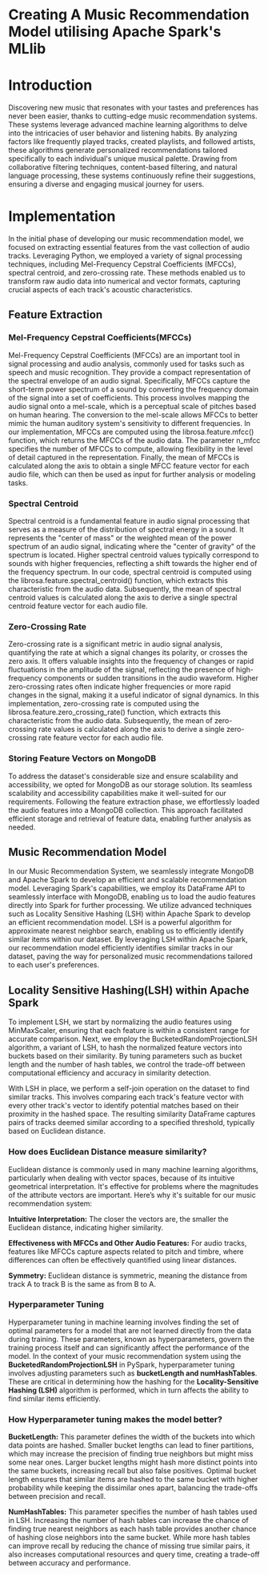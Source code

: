 # Creating A Music Recommendation Model utilising Apache Spark's MLlib

# Introduction
Discovering new music that resonates with your tastes and preferences has never been easier, thanks to cutting-edge music recommendation systems. These systems leverage advanced machine learning algorithms to delve into the intricacies of user behavior and listening habits. By analyzing factors like frequently played tracks, created playlists, and followed artists, these algorithms generate personalized recommendations tailored specifically to each individual's unique musical palette. Drawing from collaborative filtering techniques, content-based filtering, and natural language processing, these systems continuously refine their suggestions, ensuring a diverse and engaging musical journey for users.

# Implementation

In the initial phase of developing our music recommendation model, we focused on extracting essential features from the vast collection of audio tracks. Leveraging Python, we employed a variety of signal processing techniques, including Mel-Frequency Cepstral Coefficients (MFCCs), spectral centroid, and zero-crossing rate. These methods enabled us to transform raw audio data into numerical and vector formats, capturing crucial aspects of each track's acoustic characteristics. 

## Feature Extraction

### Mel-Frequency Cepstral Coefficients(MFCCs)
Mel-Frequency Cepstral Coefficients (MFCCs) are an important tool in signal processing and audio analysis, commonly used for tasks such as speech and music recognition. They provide a compact representation of the spectral envelope of an audio signal. Specifically, MFCCs capture the short-term power spectrum of a sound by converting the frequency domain of the signal into a set of coefficients. This process involves mapping the audio signal onto a mel-scale, which is a perceptual scale of pitches based on human hearing. The conversion to the mel-scale allows MFCCs to better mimic the human auditory system's sensitivity to different frequencies. In our implementation, MFCCs are computed using the librosa.feature.mfcc() function, which returns the MFCCs of the audio data. The parameter n_mfcc specifies the number of MFCCs to compute, allowing flexibility in the level of detail captured in the representation. Finally, the mean of MFCCs is calculated along the axis to obtain a single MFCC feature vector for each audio file, which can then be used as input for further analysis or modeling tasks.

### Spectral Centroid
Spectral centroid is a fundamental feature in audio signal processing that serves as a measure of the distribution of spectral energy in a sound. It represents the "center of mass" or the weighted mean of the power spectrum of an audio signal, indicating where the "center of gravity" of the spectrum is located. Higher spectral centroid values typically correspond to sounds with higher frequencies, reflecting a shift towards the higher end of the frequency spectrum. In our code, spectral centroid is computed using the librosa.feature.spectral_centroid() function, which extracts this characteristic from the audio data. Subsequently, the mean of spectral centroid values is calculated along the axis to derive a single spectral centroid feature vector for each audio file.

### Zero-Crossing Rate
Zero-crossing rate is a significant metric in audio signal analysis, quantifying the rate at which a signal changes its polarity, or crosses the zero axis. It offers valuable insights into the frequency of changes or rapid fluctuations in the amplitude of the signal, reflecting the presence of high-frequency components or sudden transitions in the audio waveform. Higher zero-crossing rates often indicate higher frequencies or more rapid changes in the signal, making it a useful indicator of signal dynamics. In this implementation, zero-crossing rate is computed using the librosa.feature.zero_crossing_rate() function, which extracts this characteristic from the audio data. Subsequently, the mean of zero-crossing rate values is calculated along the axis to derive a single zero-crossing rate feature vector for each audio file.

### Storing Feature Vectors on MongoDB
To address the dataset's considerable size and ensure scalability and accessibility, we opted for MongoDB as our storage solution. Its seamless scalability and accessibility capabilities make it well-suited for our requirements. Following the feature extraction phase, we effortlessly loaded the audio features into a MongoDB collection. This approach facilitated efficient storage and retrieval of feature data, enabling further analysis as needed.

## Music Recommendation Model
In our Music Recommendation System, we seamlessly integrate MongoDB and Apache Spark to develop an efficient and scalable recommendation model.  Leveraging Spark's capabilities, we employ its DataFrame API to seamlessly interface with MongoDB, enabling us to load the audio features directly into Spark for further processing. We utilize advanced techniques such as Locality Sensitive Hashing (LSH) within Apache Spark to develop an efficient recommendation model. LSH is a powerful algorithm for approximate nearest neighbor search, enabling us to efficiently identify similar items within our dataset. By leveraging LSH within Apache Spark, our recommendation model efficiently identifies similar tracks in our dataset, paving the way for personalized music recommendations tailored to each user's preferences.

## Locality Sensitive Hashing(LSH) within Apache Spark
To implement LSH, we start by normalizing the audio features using MinMaxScaler, ensuring that each feature is within a consistent range for accurate comparison. Next, we employ the BucketedRandomProjectionLSH algorithm, a variant of LSH, to hash the normalized feature vectors into buckets based on their similarity. By tuning parameters such as bucket length and the number of hash tables, we control the trade-off between computational efficiency and accuracy in similarity detection.

With LSH in place, we perform a self-join operation on the dataset to find similar tracks. This involves comparing each track's feature vector with every other track's vector to identify potential matches based on their proximity in the hashed space. The resulting similarity DataFrame captures pairs of tracks deemed similar according to a specified threshold, typically based on Euclidean distance.

### How does Euclidean Distance measure similarity?
Euclidean distance is commonly used in many machine learning algorithms, particularly when dealing with vector spaces, because of its intuitive geometrical interpretation. It's effective for problems where the magnitudes of the attribute vectors are important. Here’s why it's suitable for our music recommendation system:

**Intuitive Interpretation:** The closer the vectors are, the smaller the Euclidean distance, indicating higher similarity.

**Effectiveness with MFCCs and Other Audio Features:** For audio tracks, features like MFCCs capture aspects related to pitch and timbre, where differences can often be effectively quantified using linear distances.

**Symmetry:** Euclidean distance is symmetric, meaning the distance from track A to track B is the same as from B to A.

### Hyperparameter Tuning
Hyperparameter tuning in machine learning involves finding the set of optimal parameters for a model that are not learned directly from the data during training. These parameters, known as hyperparameters, govern the training process itself and can significantly affect the performance of the model. In the context of your music recommendation system using the **BucketedRandomProjectionLSH** in PySpark, hyperparameter tuning involves adjusting parameters such as **bucketLength and numHashTables**. These are critical in determining how the hashing for the **Locality-Sensitive Hashing (LSH)** algorithm is performed, which in turn affects the ability to find similar items efficiently.

### How Hyperparameter tuning makes the model better?

**BucketLength:** This parameter defines the width of the buckets into which data points are hashed. Smaller bucket lengths can lead to finer partitions, which may increase the precision of finding true neighbors but might miss some near ones. Larger bucket lengths might hash more distinct points into the same buckets, increasing recall but also false positives. Optimal bucket length ensures that similar items are hashed to the same bucket with higher probability while keeping the dissimilar ones apart, balancing the trade-offs between precision and recall.

**NumHashTables:** This parameter specifies the number of hash tables used in LSH. Increasing the number of hash tables can increase the chance of finding true nearest neighbors as each hash table provides another chance of hashing close neighbors into the same bucket. While more hash tables can improve recall by reducing the chance of missing true similar pairs, it also increases computational resources and query time, creating a trade-off between accuracy and performance.

